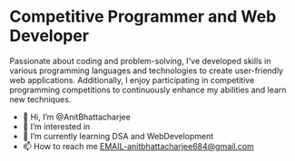 # Competitive Programmer and Web Developer

Passionate about coding and problem-solving, I've developed skills in various programming languages and technologies to create user-friendly web applications. Additionally, I enjoy participating in competitive programming competitions to continuously enhance my abilities and learn new techniques.
- 👋 Hi, I’m @AnitBhattacharjee
- 👀 I’m interested in 
- 🌱 I’m currently learning DSA and WebDevelopment
- 📫 How to reach me EMAIL-anitbhattacharjee684@gmail.com

<!---
AnitBhattacharjee/AnitBhattacharjee is a ✨ special ✨ repository because its `README.md` (this file) appears on your GitHub profile.
You can click the Preview link to take a look at your changes.
--->
